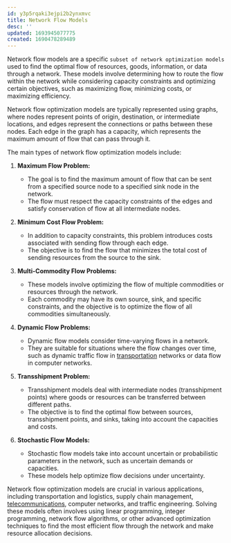 ```yaml
---
id: y3p5rqaki3ejpi2b2ynxmvc
title: Network Flow Models
desc: ''
updated: 1693945077775
created: 1690478289489
---
```


Network flow models are a specific `subset of network optimization models` used to find the optimal flow of resources, goods, information, or data through a network. These models involve determining how to route the flow within the network while considering capacity constraints and optimizing certain objectives, such as maximizing flow, minimizing costs, or maximizing efficiency.

Network flow optimization models are typically represented using graphs, where nodes represent points of origin, destination, or intermediate locations, and edges represent the connections or paths between these nodes. Each edge in the graph has a capacity, which represents the maximum amount of flow that can pass through it.

The main types of network flow optimization models include:

1. **Maximum Flow Problem:**
   - The goal is to find the maximum amount of flow that can be sent from a specified source node to a specified sink node in the network.
   - The flow must respect the capacity constraints of the edges and satisfy conservation of flow at all intermediate nodes.

2. **Minimum Cost Flow Problem:**
   - In addition to capacity constraints, this problem introduces costs associated with sending flow through each edge.
   - The objective is to find the flow that minimizes the total cost of sending resources from the source to the sink.

3. **Multi-Commodity Flow Problems:**
   - These models involve optimizing the flow of multiple commodities or resources through the network.
   - Each commodity may have its own source, sink, and specific constraints, and the objective is to optimize the flow of all commodities simultaneously.

4. **Dynamic Flow Problems:**
   - Dynamic flow models consider time-varying flows in a network.
   - They are suitable for situations where the flow changes over time, such as dynamic traffic flow in [transportation](../../Computing/notes/networking.models.types.transport.md) networks or data flow in computer networks.

5. **Transshipment Problem:**
   - Transshipment models deal with intermediate nodes (transshipment points) where goods or resources can be transferred between different paths.
   - The objective is to find the optimal flow between sources, transshipment points, and sinks, taking into account the capacities and costs.

6. **Stochastic Flow Models:**
   - Stochastic flow models take into account uncertain or probabilistic parameters in the network, such as uncertain demands or capacities.
   - These models help optimize flow decisions under uncertainty.

Network flow optimization models are crucial in various applications, including transportation and logistics, supply chain management, [telecommunications](../../Computing/notes/networking.models.types.communication.tele.md), computer networks, and traffic engineering. Solving these models often involves using linear programming, integer programming, network flow algorithms, or other advanced optimization techniques to find the most efficient flow through the network and make resource allocation decisions.